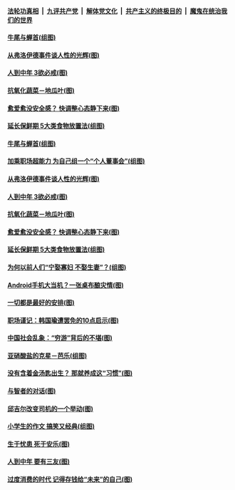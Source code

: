 ####  [法轮功真相](../../../../basic/blob/master/README.md?t=06110931) &nbsp;|&nbsp; [九评共产党](../../../../9ping.md/blob/master/README.md?t=06110931) &nbsp;|&nbsp; [解体党文化](../../../../jtdwh.md/blob/master/README.md?t=06110931)  &nbsp;|&nbsp; [共产主义的终极目的](../../../../gczydzjmd.md/blob/master/README.md?t=06110931) &nbsp;|&nbsp; [魔鬼在统治我们的世界](../../../../mgztzwmdsj.md/blob/master/README.md?t=06110931) 

#### [牛尾与蝉首(组图)](../pages/p8/935510.md?t=06110931) 

#### [从弗洛伊德事件谈人性的光辉(图)](../pages/p8/936002.md?t=06110931) 

#### [人到中年 3欲必戒(图)](../pages/p8/936021.md?t=06110931) 

#### [抗氧化蔬菜－地瓜叶(图)](../pages/p8/935783.md?t=06110931) 

#### [愈爱愈没安全感？ 快调整心态静下来(图)](../pages/p8/936011.md?t=06110931) 

#### [延长保鲜期 5大类食物放置法(组图)](../pages/p8/935958.md?t=06110931) 

#### [牛尾与蝉首(组图)](../pages/p8/935510.md?t=06110931) 

#### [加乘职场超能力 为自己组一个“个人董事会”(组图)](../pages/p8/936086.md?t=06110931) 

#### [从弗洛伊德事件谈人性的光辉(图)](../pages/p8/936002.md?t=06110931) 

#### [人到中年 3欲必戒(图)](../pages/p8/936021.md?t=06110931) 

#### [抗氧化蔬菜－地瓜叶(图)](../pages/p8/935783.md?t=06110931) 

#### [愈爱愈没安全感？ 快调整心态静下来(图)](../pages/p8/936011.md?t=06110931) 

#### [延长保鲜期 5大类食物放置法(组图)](../pages/p8/935958.md?t=06110931) 

#### [为何以前人们“宁娶寡妇 不娶生妻”？(组图)](../pages/p8/935880.md?t=06110931) 

#### [Android手机大当机？一张桌布酿灾情(图)](../pages/p8/935508.md?t=06110931) 

#### [一切都是最好的安排(图)](../pages/p8/926034.md?t=06110931) 

#### [职场谨记：韩国瑜遭罢免的10点启示(图)](../pages/p8/935764.md?t=06110931) 

#### [中国社会乱象：“穷游”背后的不堪(图)](../pages/p8/935776.md?t=06110931) 

#### [亚硝酸盐的克星－芭乐(组图)](../pages/p8/935678.md?t=06110931) 

#### [没有含着金汤匙出生？ 那就养成这“习惯”(图)](../pages/p8/935774.md?t=06110931) 

#### [与智者的对话(图)](../pages/p8/935713.md?t=06110931) 

#### [邱吉尔改变司机的一个举动(图)](../pages/p8/935314.md?t=06110931) 

#### [小学生的作文 搞笑又经典(组图)](../pages/p8/935564.md?t=06110931) 

#### [生于忧患 死于安乐(图)](../pages/p8/935277.md?t=06110931) 

#### [人到中年 要有三友(图)](../pages/p8/935681.md?t=06110931) 

#### [过度消费的时代 记得存钱给“未来”的自己(图)](../pages/p8/935625.md?t=06110931) 


